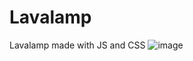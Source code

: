 # Lavalamp
Lavalamp made with JS and CSS
![image](https://user-images.githubusercontent.com/70901975/214948515-d2a8cfd2-55f1-43ef-8b69-39b63bd0bcff.png)
